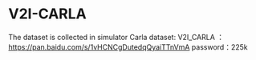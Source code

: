 # V2I-CARLA
The dataset is collected in simulator Carla
dataset:
V2I_CARLA ：https://pan.baidu.com/s/1vHCNCgDutedqQyaiTTnVmA 
password：225k
